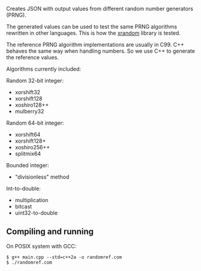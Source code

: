 Creates JSON with output values from different random number generators (PRNG).

The generated values can be used to test the same PRNG algorithms rewritten 
in other languages. This is how the [xrandom](https://github.com/rtmigo/xrandom) library is tested.

The reference PRNG algorithm implementations are usually in C99. C++ behaves 
the same way when handling numbers. So we use C++ to generate the reference 
values.

Algorithms currently included:

Random 32-bit integer:
- xorshift32
- xorshift128
- xoshiro128++
- mulberry32

Random 64-bit integer:
- xorshift64
- xorshift128+
- xoshiro256++
- splitmix64

Bounded integer:
- "divisionless" method

Int-to-double:
- multiplication
- bitcast
- uint32-to-double 

## Compiling and running 

On POSIX system with GCC:

``` shell
$ g++ main.cpp --std=c++2a -o randomref.com
$ ./randomref.com
```